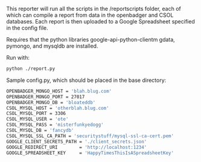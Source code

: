 This reporter will run all the scripts in the /reportscripts folder, each of which can compile a report from data in the openbadger and CSOL databases.  Each report is then uploaded to a Google Spreadsheet specified in the config file.

Requires that the python libraries google-api-python-clientm gdata, pymongo, and mysqldb are installed.

Run with:

```bash
python ./report.py
```

Sample config.py, which should be placed in the base directory:

```bash
OPENBADGER_MONGO_HOST = 'blah.blug.com'
OPENBADGER_MONGO_PORT = 27017
OPENBADGER_MONGO_DB = 'bloateddb'
CSOL_MYSQL_HOST = 'otherblah.blug.com'
CSOL_MYSQL_PORT = 3306
CSOL_MYSQL_USER = 'ote'
CSOL_MYSQL_PASS = 'misterfunkyedogg'
CSOL_MYSQL_DB = 'fancydb'
CSOL_MYSQL_SSL_CA_PATH = 'securitystuff/mysql-ssl-ca-cert.pem'
GOOGLE_CLIENT_SECRETS_PATH = './client_secrets.json'
GOOGLE_REDIRECT_URI        = 'http://localhost:1234'
GOOGLE_SPREADSHEET_KEY     = 'HappyTimesThisIsASpreadsheetKey'
```